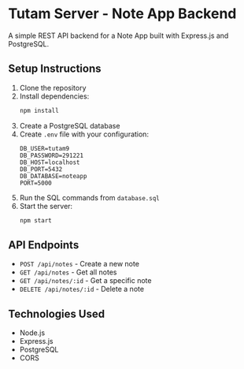 # Tutam Server - Note App Backend

A simple REST API backend for a Note App built with Express.js and PostgreSQL.

## Setup Instructions

1. Clone the repository
2. Install dependencies:
   ```bash
   npm install
   ```
3. Create a PostgreSQL database
4. Create `.env` file with your configuration:
   ```
   DB_USER=tutam9
   DB_PASSWORD=291221
   DB_HOST=localhost
   DB_PORT=5432
   DB_DATABASE=noteapp
   PORT=5000
   ```
5. Run the SQL commands from `database.sql`
6. Start the server:
   ```bash
   npm start
   ```

## API Endpoints

- `POST /api/notes` - Create a new note
- `GET /api/notes` - Get all notes
- `GET /api/notes/:id` - Get a specific note
- `DELETE /api/notes/:id` - Delete a note

## Technologies Used

- Node.js
- Express.js
- PostgreSQL
- CORS
